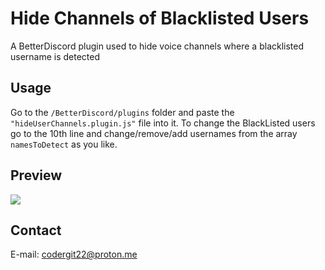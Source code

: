 # Hide Channels of Blacklisted Users

A BetterDiscord plugin used to hide voice channels where a blacklisted username is detected

## Usage

Go to the `/BetterDiscord/plugins` folder and paste the `"hideUserChannels.plugin.js"` file into it.
To change the BlackListed users go to the 10th line and change/remove/add usernames from the array `namesToDetect` as you like.

## Preview

![](https://github.com/secuestrador/hidechannelsofuser/blob/main/preview.gif)

## Contact

E-mail: codergit22@proton.me
